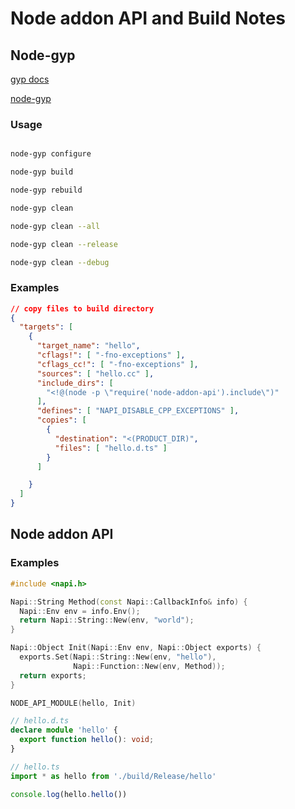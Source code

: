 # Node addon API and Build Notes

## Node-gyp

[gyp docs](https://gyp.gsrc.io/index.md)

[node-gyp](https://github.com/nodejs/node-gyp)

### Usage

```bash

node-gyp configure

node-gyp build

node-gyp rebuild

node-gyp clean

node-gyp clean --all

node-gyp clean --release

node-gyp clean --debug

```

### Examples

```json
// copy files to build directory
{
  "targets": [
    {
      "target_name": "hello",
      "cflags!": [ "-fno-exceptions" ],
      "cflags_cc!": [ "-fno-exceptions" ],
      "sources": [ "hello.cc" ],
      "include_dirs": [
        "<!@(node -p \"require('node-addon-api').include\")"
      ],
      "defines": [ "NAPI_DISABLE_CPP_EXCEPTIONS" ],
      "copies": [
        {
          "destination": "<(PRODUCT_DIR)",
          "files": [ "hello.d.ts" ]
        }
      ]

    }
  ]
}

```

## Node addon API

### Examples

```c++
#include <napi.h>

Napi::String Method(const Napi::CallbackInfo& info) {
  Napi::Env env = info.Env();
  return Napi::String::New(env, "world");
}

Napi::Object Init(Napi::Env env, Napi::Object exports) {
  exports.Set(Napi::String::New(env, "hello"),
              Napi::Function::New(env, Method));
  return exports;
}

NODE_API_MODULE(hello, Init)
```

```typescript
// hello.d.ts
declare module 'hello' {
  export function hello(): void;
}

// hello.ts
import * as hello from './build/Release/hello'

console.log(hello.hello())
```
